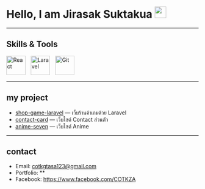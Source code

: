 # Hello, I am Jirasak Suktakua <img src="https://media.giphy.com/media/hvRJCLFzcasrR4ia7z/giphy.gif" width="30">

---

##  Skills & Tools
<p align="left">
  <a href="https://reactjs.org" target="_blank" style="margin-right:10px; text-decoration:none;">
    <img src="https://img.icons8.com/?size=100&id=asWSSTBrDlTW&format=png&color=000000" 
         alt="React" width="50" height="50"/>
  </a>
  
  <a href="https://laravel.com/" target="_blank" style="margin-right:10px; text-decoration:none;">
    <img src="https://upload.wikimedia.org/wikipedia/commons/thumb/9/9a/Laravel.svg/640px-Laravel.svg.png" 
         alt="Laravel" width="50" height="50"/>
  </a>
  
  <a href="https://git-scm.com/" target="_blank" style="margin-right:10px; text-decoration:none;">
    <img src="https://upload.wikimedia.org/wikipedia/commons/thumb/3/3f/Git_icon.svg/640px-Git_icon.svg.png" 
         alt="Git" width="50" height="50"/>
  </a>
</p>



---

##  my project
- [shop-game-laravel](https://github.com/COTKZA/shop-game-laravel) — เว็บร้านค้าเกมด้วย Laravel
- [contact-card](https://github.com/COTKZA/anime-seven.git) — เว็บไซต์ Contact ส่วนตัว
- [anime-seven](https://github.com/COTKZA/web-portfolio) — เว็บไซต์ Anime 

---

## contact
- Email: cotkgtasa123@gmail.com
- Portfolio: **   
- Facebook: https://www.facebook.com/COTKZA
